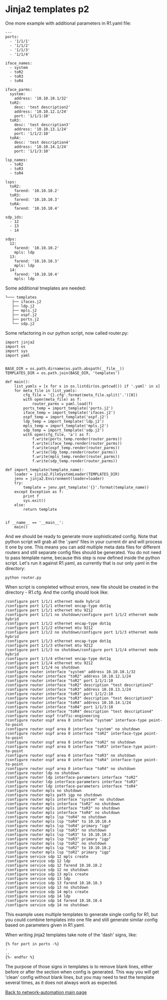 # Jinja2 templates p2

One more example with additional parameters in R1.yaml file:

```
---
ports:
  - '1/1/1'
  - '1/1/2'
  - '1/1/3'
  - '1/1/4'

iface_names:
  - system
  - toR2
  - toR3
  - toR4

iface_parms:
  system:
    address: '10.10.10.1/32'
  toR2:
    desc: 'test description2'
    address: '10.10.12.1/24'
    port: '1/1/1:10'
  toR3:
    desc: 'test description3'
    address: '10.10.13.1/24'
    port: '1/1/2:10'
  toR4:
    desc: 'test description4'
    address: '10.10.14.1/24'
    port: '1/1/3:10'

lsp_names:
  - toR2
  - toR3
  - toR4

lsps:
  toR2:
    farend: '10.10.10.2'
  toR3:
    farend: '10.10.10.3'
  toR4:
    farend: '10.10.10.4'

sdp_ids:
  - 12
  - 13
  - 14

sdps:
  12:
    farend: '10.10.10.2'
    mpls: ldp
  13:
    farend: '10.10.10.3'
    mpls: ldp
  14:
    farend: '10.10.10.4'
    mpls: ldp
```

Some additional tmeplates are needed:

```
└─── templates
   ├── ifaces.j2
   ├── ldp.j2
   ├── mpls.j2
   ├── ospf.j2
   ├── ports.j2
   └── sdp.j2
```

Some refactoring in our python script, now called router.py:

```
import jinja2
import os
import sys
import yaml


BASE_DIR = os.path.dirname(os.path.abspath(__file__))
TEMPLATES_DIR = os.path.join(BASE_DIR, 'templates')

def main():
    list_yamls = [x for x in os.listdir(os.getcwd()) if '.yaml' in x]
    for meta_file in list_yamls:
        cfg_file = '{}.cfg'.format(meta_file.split('.')[0])
        with open(meta_file) as f:
            router_parms = yaml.load(f)
        ports_temp = import_template('ports.j2')
        iface_temp = import_template('ifaces.j2')
        ospf_temp = import_template('ospf.j2')
        ldp_temp = import_template('ldp.j2')
        mpls_temp = import_template('mpls.j2')
        sdp_temp = import_template('sdp.j2')
        with open(cfg_file, 'a') as f:
            f.write(ports_temp.render(router_parms))
            f.write(iface_temp.render(router_parms))
            f.write(ospf_temp.render(router_parms))
            f.write(ldp_temp.render(router_parms))
            f.write(mpls_temp.render(router_parms))
            f.write(sdp_temp.render(router_parms))

def import_template(template_name):
    loader = jinja2.FileSystemLoader(TEMPLATES_DIR)
    jenv = jinja2.Environment(loader=loader)
    try:
        template = jenv.get_template('{}'.format(template_name))
    except Exception as f:
        print f
        sys.exit()
    else:
        return template


if __name__ == '__main__':
    main()
```

And we should be ready to generate more sophisticated config. Note that python script will grab all the ‘.yaml’ files in your current dir and will process it one by one. This means you can add multiple meta data files for different routers and still separate config files should be generated. You do not need to pass template name, because this step is now defined inside the python script. 
Let's run it against R1.yaml, as currently that is our only yaml in the directory:

```
python router.py
```

When script is completed without errors, new file should be created in the directory - R1.cfg. And the config should look like:

```
/configure port 1/1/1 ethernet mode hybrid
/configure port 1/1/1 ethernet encap-type dot1q
/configure port 1/1/1 ethernet mtu 9212
/configure port 1/1/1 no shutdown/configure port 1/1/2 ethernet mode hybrid
/configure port 1/1/2 ethernet encap-type dot1q
/configure port 1/1/2 ethernet mtu 9212
/configure port 1/1/2 no shutdown/configure port 1/1/3 ethernet mode hybrid
/configure port 1/1/3 ethernet encap-type dot1q
/configure port 1/1/3 ethernet mtu 9212
/configure port 1/1/3 no shutdown/configure port 1/1/4 ethernet mode hybrid
/configure port 1/1/4 ethernet encap-type dot1q
/configure port 1/1/4 ethernet mtu 9212
/configure port 1/1/4 no shutdown
/configure router interface "system" address 10.10.10.1/32
/configure router interface "toR2" address 10.10.12.1/24
/configure router interface "toR2" port 1/1/1:10
/configure router interface "toR2" description "test description2"
/configure router interface "toR3" address 10.10.13.1/24
/configure router interface "toR3" port 1/1/2:10
/configure router interface "toR3" description "test description3"
/configure router interface "toR4" address 10.10.14.1/24
/configure router interface "toR4" port 1/1/3:10
/configure router interface "toR4" description "test description4"
/configure router ospf traffic-engineering
/configure router ospf area 0 interface "system" interface-type point-to-point
/configure router ospf area 0 interface "system" no shutdown
/configure router ospf area 0 interface "toR2" interface-type point-to-point
/configure router ospf area 0 interface "toR2" no shutdown
/configure router ospf area 0 interface "toR3" interface-type point-to-point
/configure router ospf area 0 interface "toR3" no shutdown
/configure router ospf area 0 interface "toR4" interface-type point-to-point
/configure router ospf area 0 interface "toR4" no shutdown
/configure router ldp no shutdown
/configure router ldp interface-parameters interface "toR2"
/configure router ldp interface-parameters interface "toR3"
/configure router ldp interface-parameters interface "toR4"
/configure router mpls no shutdown
/configure router mpls path igp no shutdown
/configure router mpls interface "system" no shutdown
/configure router mpls interface "toR2" no shutdown
/configure router mpls interface "toR3" no shutdown
/configure router mpls interface "toR4" no shutdown
/configure router mpls lsp "toR4" no shutdown
/configure router mpls lsp "toR4" to 10.10.10.4
/configure router mpls lsp "toR4" primary "igp"
/configure router mpls lsp "toR3" no shutdown
/configure router mpls lsp "toR3" to 10.10.10.3
/configure router mpls lsp "toR3" primary "igp"
/configure router mpls lsp "toR2" no shutdown
/configure router mpls lsp "toR2" to 10.10.10.2
/configure router mpls lsp "toR2" primary "igp"
/configure service sdp 12 mpls create
/configure service sdp 12 ldp
/configure service sdp 12 farend 10.10.10.2
/configure service sdp 12 no shutdown
/configure service sdp 13 mpls create
/configure service sdp 13 ldp
/configure service sdp 13 farend 10.10.10.3
/configure service sdp 13 no shutdown
/configure service sdp 14 mpls create
/configure service sdp 14 ldp
/configure service sdp 14 farend 10.10.10.4
/configure service sdp 14 no shutdown
```

This example uses multiple templates to generate single config for R1, but you could combine templates into one file and still generate similar config based on parameters given in R1.yaml. 

When writing jinja2 templates take note of the 'dash' signs, like:

```
{% for port in ports -%}
.
..
{%- endfor %}
```

The purpose of those signs in templates is to remove blank lines, either before or after the section when config is generated. This way you will get 'clean' config without blank lines, but you may need to test the template several times, as it does not always work as expected.

[Back to network-automation main page](/../../)